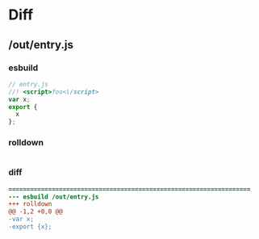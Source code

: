 # Diff
## /out/entry.js
### esbuild
```js
// entry.js
//! <script>foo<\/script>
var x;
export {
  x
};
```
### rolldown
```js

```
### diff
```diff
===================================================================
--- esbuild	/out/entry.js
+++ rolldown	
@@ -1,2 +0,0 @@
-var x;
-export {x};

```